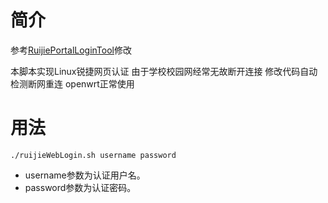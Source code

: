 # 简介

参考[RuijiePortalLoginTool](https://github.com/callmeliwen/RuijiePortalLoginTool)修改

本脚本实现Linux锐捷网页认证 由于学校校园网经常无故断开连接 修改代码自动检测断网重连 openwrt正常使用

# 用法

```shell
./ruijieWebLogin.sh username password
```

- username参数为认证用户名。
- password参数为认证密码。
